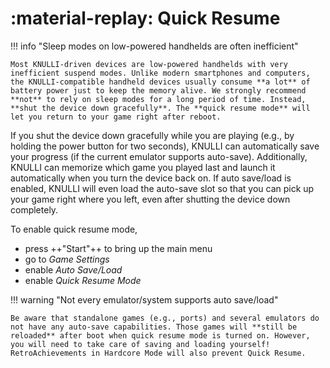 # :material-replay: Quick Resume

!!! info "Sleep modes on low-powered handhelds are often inefficient"

    Most KNULLI-driven devices are low-powered handhelds with very inefficient suspend modes. Unlike modern smartphones and computers, the KNULLI-compatible handheld devices usually consume **a lot** of battery power just to keep the memory alive. We strongly recommend **not** to rely on sleep modes for a long period of time. Instead, **shut the device down gracefully**. The **quick resume mode** will let you return to your game right after reboot.


If you shut the device down gracefully while you are playing (e.g., by holding the power button for two seconds), KNULLI can automatically save your progress (if the current emulator supports auto-save). Additionally, KNULLI can memorize which game you played last and launch it automatically when you turn the device back on. If auto save/load is enabled, KNULLI will even load the auto-save slot so that you can pick up your game right where you left, even after shutting the device down completely.

To enable quick resume mode,

* press ++"Start"++ to bring up the main menu
* go to *Game Settings*
* enable *Auto Save/Load*
* enable *Quick Resume Mode*

!!! warning "Not every emulator/system supports auto save/load"

    Be aware that standalone games (e.g., ports) and several emulators do not have any auto-save capabilities. Those games will **still be reloaded** after boot when quick resume mode is turned on. However, you will need to take care of saving and loading yourself! RetroAchievements in Hardcore Mode will also prevent Quick Resume.
